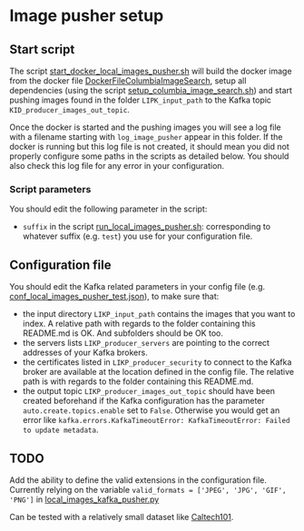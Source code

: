 # Image pusher setup 

## Start script

The script [start_docker_local_images_pusher.sh](start_docker_local_images_pusher.sh) will build the docker 
image from the docker file [DockerFileColumbiaImageSearch](../DockerBuild/DockerFileColumbiaImageSearch), 
setup all dependencies (using the script 
[setup_columbia_image_search.sh](../DockerBuild/setup_columbia_image_search.sh)) 
and start pushing images found in the folder `LIPK_input_path` to the Kafka topic `KID_producer_images_out_topic`.

Once the docker is started and the pushing images you will see a
log file with a filename starting with `log_image_pusher` appear in this folder.
If the docker is running but this log file is not created, it should mean you 
did not properly configure some paths in the scripts as detailed below. 
You should also check this log file for any error in your configuration.  

### Script parameters
You should edit the following parameter in the script:

- `suffix` in the script [run_local_images_pusher.sh](run_local_images_pusher.sh): 
corresponding to whatever suffix (e.g. `test`) you use for your configuration file. 

## Configuration file

You should edit the Kafka related parameters in your config file (e.g. [conf_local_images_pusher_test.json](../../conf/conf_local_images_pusher_test.json)), 
to make sure that:

- the input directory `LIKP_input_path` contains the images that you want to index. A relative path with regards to the 
folder containing this README.md is OK. And subfolders should be OK too.
- the servers lists `LIKP_producer_servers` are pointing to the correct addresses 
of your Kafka brokers.
- the certificates listed in `LIKP_producer_security` to connect to the 
Kafka broker are available at the location  defined in the config file. 
The relative path is with regards to the folder containing this README.md.
- the output topic `LIKP_producer_images_out_topic` should have been created 
beforehand if the Kafka configuration has the parameter `auto.create.topics.enable` set to `False`.
Otherwise you would get an error like `kafka.errors.KafkaTimeoutError: KafkaTimeoutError: Failed to update metadata`. 

## TODO

Add the ability to define the valid extensions in the configuration file.
Currently relying on the variable `valid_formats = ['JPEG', 'JPG', 'GIF', 'PNG']` in 
[local_images_kafka_pusher.py](../../cufacesearch/cufacesearch/ingester/local_images_kafka_pusher.py)

Can be tested with a relatively small dataset like [Caltech101](http://www.vision.caltech.edu/Image_Datasets/Caltech101/101_ObjectCategories.tar.gz).